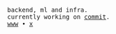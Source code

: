 <samp>
backend, ml and infra. <br />
currently working on <a href="https://www.github.com/axdrsh/commit/">commit</a>. <br />
<a href="https://www.axdrsh.xyz/">www</a>  •  <a href="https://x.com/axdrsh">x</a>
</samp>

